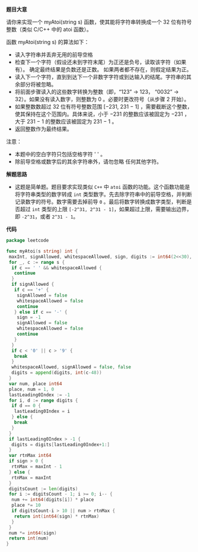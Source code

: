 **题目大意** 

请你来实现一个 myAtoi(string s) 函数，使其能将字符串转换成一个 32 位有符号整数（类似 C/C++ 中的 atoi 函数）。

函数 myAtoi(string s) 的算法如下：

- 读入字符串并丢弃无用的前导空格
- 检查下一个字符（假设还未到字符末尾）为正还是负号，读取该字符（如果有）。 确定最终结果是负数还是正数。 如果两者都不存在，则假定结果为正。
- 读入下一个字符，直到到达下一个非数字字符或到达输入的结尾。字符串的其余部分将被忽略。
- 将前面步骤读入的这些数字转换为整数（即，“123” -> 123， “0032” -> 32）。如果没有读入数字，则整数为 0 。必要时更改符号（从步骤 2 开始）。
- 如果整数数超过 32 位有符号整数范围 [−231, 231 − 1] ，需要截断这个整数，使其保持在这个范围内。具体来说，小于 −231 的整数应该被固定为 −231 ，大于 231 − 1 的整数应该被固定为 231 − 1 。
- 返回整数作为最终结果。

注意：

- 本题中的空白字符只包括空格字符 ' ' 。
- 除前导空格或数字后的其余字符串外，请勿忽略 任何其他字符。

**解题思路** 

- 这题是简单题。题目要求实现类似 `C++` 中 `atoi` 函数的功能。这个函数功能是将字符串类型的数字转成 `int` 类型数字。先去除字符串中的前导空格，并判断记录数字的符号。数字需要去掉前导 `0` 。最后将数字转换成数字类型，判断是否超过 `int` 类型的上限 `[-2^31, 2^31 - 1]`，如果超过上限，需要输出边界，即 `-2^31`，或者 `2^31 - 1`。

**代码** 

```go
package leetcode

func myAtoi(s string) int {
 maxInt, signAllowed, whitespaceAllowed, sign, digits := int64(2<<30), true, true, 1, []int{}
 for _, c := range s {
  if c == ' ' && whitespaceAllowed {
   continue
  }
  if signAllowed {
   if c == '+' {
    signAllowed = false
    whitespaceAllowed = false
    continue
   } else if c == '-' {
    sign = -1
    signAllowed = false
    whitespaceAllowed = false
    continue
   }
  }
  if c < '0' || c > '9' {
   break
  }
  whitespaceAllowed, signAllowed = false, false
  digits = append(digits, int(c-48))
 }
 var num, place int64
 place, num = 1, 0
 lastLeading0Index := -1
 for i, d := range digits {
  if d == 0 {
   lastLeading0Index = i
  } else {
   break
  }
 }
 if lastLeading0Index > -1 {
  digits = digits[lastLeading0Index+1:]
 }
 var rtnMax int64
 if sign > 0 {
  rtnMax = maxInt - 1
 } else {
  rtnMax = maxInt
 }
 digitsCount := len(digits)
 for i := digitsCount - 1; i >= 0; i-- {
  num += int64(digits[i]) * place
  place *= 10
  if digitsCount-i > 10 || num > rtnMax {
   return int(int64(sign) * rtnMax)
  }
 }
 num *= int64(sign)
 return int(num)
}
```